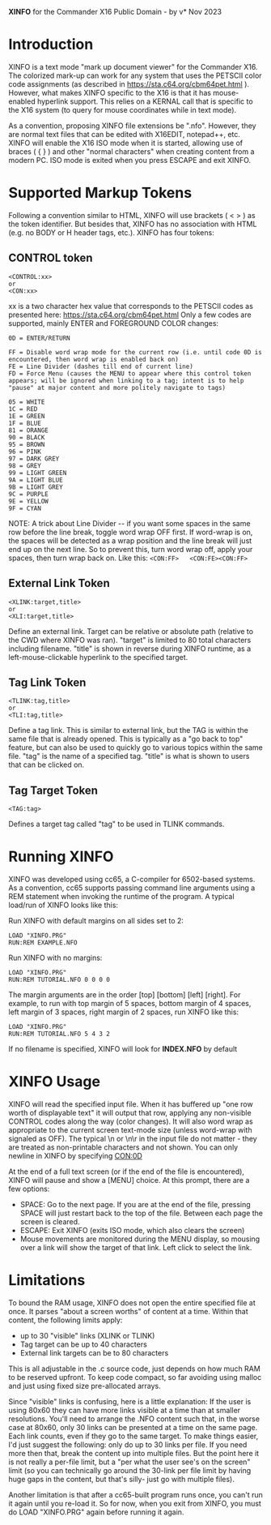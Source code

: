 **XINFO** for the Commander X16
Public Domain - by v* Nov 2023

# Introduction
XINFO is a text mode "mark up document viewer" for the Commander X16.  The colorized mark-up can work for any system that uses the PETSCII color code assignments (as described in https://sta.c64.org/cbm64pet.html ).  However, what makes XINFO specific to the X16 is that it has mouse-enabled hyperlink support.  This relies on a KERNAL call that is specific to the X16 system (to query for mouse coordinates while in text mode).

As a convention, proposing XINFO file extensions be ".nfo".  However, they are normal text files that can be edited with X16EDIT, notepad++, etc.  XINFO will enable the X16 ISO mode when it is started, allowing use of braces ( { } ) and other "normal characters" when creating content from a modern PC.  ISO mode is exited when you press ESCAPE and exit XINFO.

# Supported Markup Tokens
Following a convention similar to HTML, XINFO will use brackets ( < > ) as the token identifier.  But besides that, XINFO has no association with HTML (e.g. no BODY or H header tags, etc.).  XINFO has four tokens:

## CONTROL token
```
<CONTROL:xx>
or
<CON:xx>
```

xx is a two character hex value that corresponds to the PETSCII codes as presented here:  https://sta.c64.org/cbm64pet.html
Only a few codes are supported, mainly ENTER and FOREGROUND COLOR changes:
```
0D = ENTER/RETURN

FF = Disable word wrap mode for the current row (i.e. until code 0D is encountered, then word wrap is enabled back on)
FE = Line Divider (dashes till end of current line) 
FD = Force Menu (causes the MENU to appear where this control token appears; will be ignored when linking to a tag; intent is to help "pause" at major content and more politely navigate to tags)

05 = WHITE
1C = RED
1E = GREEN
1F = BLUE
81 = ORANGE
90 = BLACK
95 = BROWN
96 = PINK
97 = DARK GREY
98 = GREY
99 = LIGHT GREEN
9A = LIGHT BLUE
9B = LIGHT GREY
9C = PURPLE
9E = YELLOW
9F = CYAN
```
NOTE: A trick about Line Divider -- if you want some spaces in the same row before the line break, toggle word wrap OFF first.  If word-wrap is on, the spaces will be detected as a wrap position and the line break will just end up on the next line.  So to prevent this, turn word wrap off, apply your spaces, then turn wrap back on.  Like this:
```<CON:FF>   <CON:FE><CON:FF>```

## External Link Token
```
<XLINK:target,title>
or
<XLI:target,title>
```

Define an external link.  Target can be relative or absolute path (relative to the CWD where XINFO was ran).  "target" is limited to 80 total characters including filename.  "title" is shown in reverse during XINFO runtime, as a left-mouse-clickable hyperlink to the specified target.

## Tag Link Token
```
<TLINK:tag,title>
or
<TLI:tag,title>
```

Define a tag link.  This is similar to external link, but the TAG is within the same file that is already opened.  This is typically as a "go back to top" feature, but can also be used to quickly go to various topics within the same file.  "tag" is the name of a specified tag.   "title" is what is shown to users that can be clicked on.

## Tag Target Token
```
<TAG:tag>
```

Defines a target tag called "tag" to be used in TLINK commands.


# Running XINFO
XINFO was developed using cc65, a C-compiler for 6502-based systems.  As a convention, cc65 supports passing command line arguments using a REM statement when invoking the runtime of the program.  A typical load/run of XINFO looks like this:

Run XINFO with default margins on all sides set to 2:
```
LOAD "XINFO.PRG"
RUN:REM EXAMPLE.NFO
```

Run XINFO with no margins:
```
LOAD "XINFO.PRG"
RUN:REM TUTORIAL.NFO 0 0 0 0
```

The margin arguments are in the order [top] [bottom] [left] [right].  For example, to run with top margin of 5 spaces, bottom margin of 4 spaces, left margin of 3 spaces, right margin of 2 spaces, run XINFO like this:
```
LOAD "XINFO.PRG"
RUN:REM TUTORIAL.NFO 5 4 3 2
```

If no filename is specified, XINFO will look for **INDEX.NFO** by default


# XINFO Usage
XINFO will read the specified input file.  When it has buffered up "one row worth of displayable text" it will output that row, applying any non-visible CONTROL codes along the way (color changes).  It will also word wrap as appropriate to the current screen text-mode size (unless word-wrap with signaled as OFF).   The typical \n or \n\r in the input file do not matter - they are treated as non-printable characters and not shown.  You can only newline in XINFO by specifying <CON:0D>

At the end of a full text screen (or if the end of the file is encountered), XINFO will pause and show a [MENU] choice.  At this prompt, there are a few options:
- SPACE: Go to the next page.  If you are at the end of the file, pressing SPACE will just restart back to the top of the file.  Between each page the screen is cleared.
- ESCAPE: Exit XINFO (exits ISO mode, which also clears the screen)
- Mouse movements are monitored during the MENU display, so mousing over a link will show the target of that link.  Left click to select the link.


# Limitations

To bound the RAM usage, XINFO does not open the entire specified file at once.  It parses "about a screen worths" of content at a time.  Within that content, the following limits apply:

- up to 30 "visible" links (XLINK or TLINK)
- Tag target can be up to 40 characters
- External link targets can be to 80 characters

This is all adjustable in the .c source code, just depends on how much RAM to be reserved upfront.  To keep code compact, so far avoiding using malloc and just using fixed size pre-allocated arrays.

Since "visible" links is confusing, here is a little explanation:  If the user is using 80x60 they can have more links visible at a time than at smaller resolutions.  You'll need to arrange the .NFO content such that, in the worse case at 80x60, only 30 links can be presented at a time on the same page.  Each link counts, even if they go to the same target.  To make things easier, I'd just suggest the following: only do up to 30 links per file.  If you need more then that, break the content up into multiple files.  But the point here it is not really a per-file limit, but a "per what the user see's on the screen" limit (so you can technically go around the 30-link per file limit by having huge gaps in the content, but that's silly- just go with multiple files).

Another limitation is that after a cc65-built program runs once, you can't run it again until you re-load it.  So for now, when you exit from XINFO, you must do LOAD "XINFO.PRG" again before running it again.



